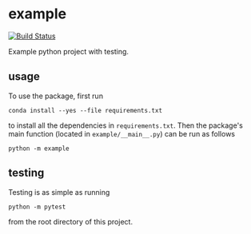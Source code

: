 # example

[![Build
Status](https://travis-ci.org/david-joy/bmi203-hw1.svg?branch=master)](https://travis-ci.org/david-joy/bmi203-hw1)

Example python project with testing.

## usage

To use the package, first run

```
conda install --yes --file requirements.txt
```

to install all the dependencies in `requirements.txt`. Then the package's
main function (located in `example/__main__.py`) can be run as follows

```
python -m example
```

## testing

Testing is as simple as running

```
python -m pytest
```

from the root directory of this project.
